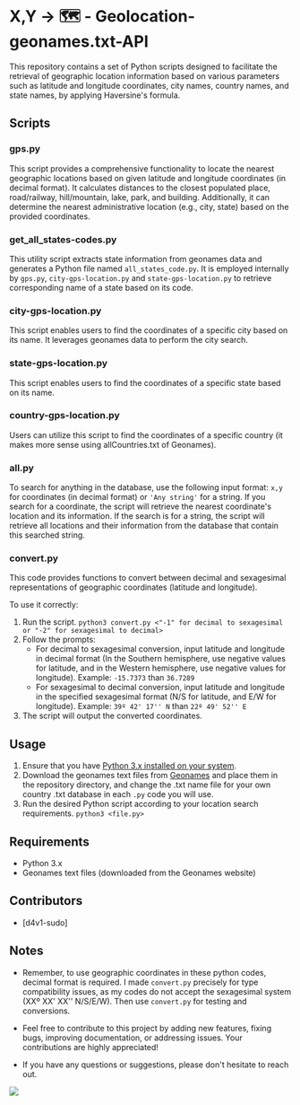 # X,Y → 🗺️ - Geolocation-geonames.txt-API

This repository contains a set of Python scripts designed to facilitate the retrieval of geographic location information based on various parameters such as latitude and longitude coordinates, city names, country names, and state names, by applying Haversine's formula.

## Scripts

### gps.py

This script provides a comprehensive functionality to locate the nearest geographic locations based on given latitude and longitude coordinates (in decimal format). It calculates distances to the closest populated place, road/railway, hill/mountain, lake, park, and building. Additionally, it can determine the nearest administrative location (e.g., city, state) based on the provided coordinates.

### get_all_states-codes.py

This utility script extracts state information from geonames data and generates a Python file named `all_states_code.py`. It is employed internally by `gps.py`, `city-gps-location.py` and `state-gps-location.py` to retrieve corresponding name of a state based on its code.

### city-gps-location.py

This script enables users to find the coordinates of a specific city based on its name. It leverages geonames data to perform the city search.

### state-gps-location.py

This script enables users to find the coordinates of a specific state based on its name.

### country-gps-location.py

Users can utilize this script to find the coordinates of a specific country (it makes more sense using allCountries.txt of Geonames).

### all.py

To search for anything in the database, use the following input format: `x,y` for coordinates (in decimal format) or `'Any string'` for a string. If you search for a coordinate, the script will retrieve the nearest coordinate's location and its information. If the search is for a string, the script will retrieve all locations and their information from the database that contain this searched string.

### convert.py

This code provides functions to convert between decimal and sexagesimal representations of geographic coordinates (latitude and longitude).

To use it correctly:
1. Run the script.
   ```python3 convert.py <"-1" for decimal to sexagesimal or "-2" for sexagesimal to decimal>```
2. Follow the prompts:
   - For decimal to sexagesimal conversion, input latitude and longitude in decimal format (In the Southern hemisphere, use negative values for latitude, and in the Western hemisphere, use negative values for longitude). Example: `-15.7373` than `36.7289`
   - For sexagesimal to decimal conversion, input latitude and longitude in the specified sexagesimal format (N/S for latitude, and E/W for longitude). Example: `39º 42' 17'' N` than `22º 49' 52'' E`
3. The script will output the converted coordinates.

## Usage

1. Ensure that you have [Python 3.x installed on your system](https://www.python.org).
2. Download the geonames text files from [Geonames](https://www.geonames.org/export/dump) and place them in the repository directory, and change the .txt name file for your own country .txt database in each ```.py``` code you will use.
3. Run the desired Python script according to your location search requirements.
   ```python3 <file.py>```

## Requirements

- Python 3.x
- Geonames text files (downloaded from the Geonames website)

## Contributors

- [d4v1-sudo]

## Notes

- Remember, to use geographic coordinates in these python codes, decimal format is required. I made ```convert.py``` precisely for type compatibility issues, as my codes do not accept the sexagesimal system (XXº XX' XX'' N/S/E/W). Then use ```convert.py``` for testing and conversions.

- Feel free to contribute to this project by adding new features, fixing bugs, improving documentation, or addressing issues. Your contributions are highly appreciated!

- If you have any questions or suggestions, please don't hesitate to reach out.

<a href="https://visitorbadge.io/status?path=https%3A%2F%2Fgithub.com%2Fd4v1-sudo%2FGeolocation-geonames.txt-API"><img src="https://api.visitorbadge.io/api/visitors?path=https%3A%2F%2Fgithub.com%2Fd4v1-sudo%2FGeolocation-geonames.txt-API&label=Thanks%20for%20dropping%20in&labelColor=%23000000&countColor=%23FFFFFF" /></a>
